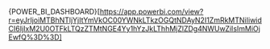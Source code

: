 {POWER_BI_DASHBOARD}[https://app.powerbi.com/view?r=eyJrIjoiMTBhNTljYjItYmVkOC00YWNkLTkzOGQtNDAyN2I1ZmRkMTNiIiwidCI6IjIxM2U0OTFkLTQzZTMtNGE4Yy1hYzJkLThhMjZlZDg4NWUwZiIsImMiOjEwfQ%3D%3D]
